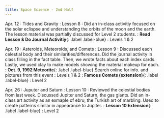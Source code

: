 ```yaml
---
title: Space Science - 2nd Half
---
```

Apr. 12
: Tides and Gravity
  : Lesson 8
: Did an in-class activitiy focused on the solar eclispse and understanding the orbits of the moon and the earth.  The lesson material was partially discussed for Level 2 students.
: **Read Lesson & Do Journal Activitiy**{: .label .label-blue} 
  : Levels 1 & 2


Apr. 19
: Asteroids, Meteoroids, and Comets
  : Lesson 9
: Discussed each celestial body and their similarities/differences.  Did the journal activity in class filling in the fact table.  Then, we wrote facts about each index cards.  Lastly, we used clay to make models showing the material makeup for each.
: **Oct. 9, 1992 Meteorite**{: .label .label-blue} Search online for info. and pictures from this event
  : Levels 1 & 2
: **Famous Comets (extension)**{: .label .label-blue} 
  : Level 2

Apr. 26 
: Juputer and Saturn
  : Lesson 10
: Reviewed the celestial bodies from last week.  Discussed Jupiter and Saturn, the gas giants.  Did an in-class art activity as an exmaple of ebru, the Turkish art of marbling.  Used to create patterns similar in appearance to Jupiter.
: **Lesson 10 Extension**{: .label .label-blue} 
  : Level 2


